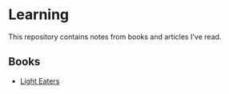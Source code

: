 # Learning

This repository contains notes from books and articles I've read.

## Books

- [Light Eaters](books/light-eaters.md)
